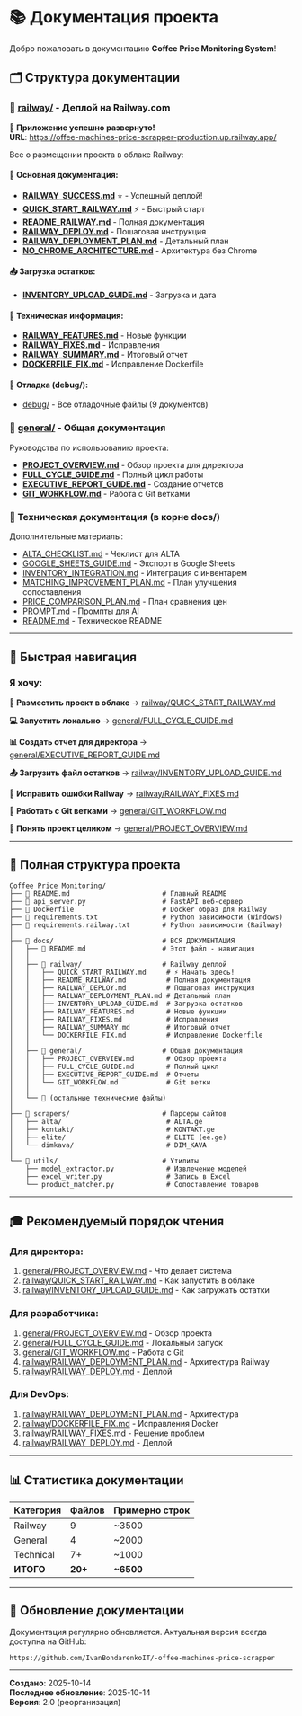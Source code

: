 # 📚 Документация проекта

Добро пожаловать в документацию **Coffee Price Monitoring System**!

## 🗂️ Структура документации

### 📁 [railway/](railway/) - Деплой на Railway.com

**🎉 Приложение успешно развернуто!**  
**URL**: https://offee-machines-price-scrapper-production.up.railway.app/

Все о размещении проекта в облаке Railway:

#### 📖 Основная документация:
- **[RAILWAY_SUCCESS.md](railway/RAILWAY_SUCCESS.md)** ⭐ - Успешный деплой!
- **[QUICK_START_RAILWAY.md](railway/QUICK_START_RAILWAY.md)** ⚡ - Быстрый старт
- **[README_RAILWAY.md](railway/README_RAILWAY.md)** - Полная документация
- **[RAILWAY_DEPLOY.md](railway/RAILWAY_DEPLOY.md)** - Пошаговая инструкция
- **[RAILWAY_DEPLOYMENT_PLAN.md](railway/RAILWAY_DEPLOYMENT_PLAN.md)** - Детальный план
- **[NO_CHROME_ARCHITECTURE.md](railway/NO_CHROME_ARCHITECTURE.md)** - Архитектура без Chrome

#### 📤 Загрузка остатков:
- **[INVENTORY_UPLOAD_GUIDE.md](railway/INVENTORY_UPLOAD_GUIDE.md)** - Загрузка и дата

#### 🔧 Техническая информация:
- **[RAILWAY_FEATURES.md](railway/RAILWAY_FEATURES.md)** - Новые функции
- **[RAILWAY_FIXES.md](railway/RAILWAY_FIXES.md)** - Исправления
- **[RAILWAY_SUMMARY.md](railway/RAILWAY_SUMMARY.md)** - Итоговый отчет
- **[DOCKERFILE_FIX.md](railway/DOCKERFILE_FIX.md)** - Исправление Dockerfile

#### 🐛 Отладка (debug/):
- [debug/](railway/debug/) - Все отладочные файлы (9 документов)

### 📁 [general/](general/) - Общая документация

Руководства по использованию проекта:

- **[PROJECT_OVERVIEW.md](general/PROJECT_OVERVIEW.md)** - Обзор проекта для директора
- **[FULL_CYCLE_GUIDE.md](general/FULL_CYCLE_GUIDE.md)** - Полный цикл работы
- **[EXECUTIVE_REPORT_GUIDE.md](general/EXECUTIVE_REPORT_GUIDE.md)** - Создание отчетов
- **[GIT_WORKFLOW.md](general/GIT_WORKFLOW.md)** - Работа с Git ветками

### 📁 Техническая документация (в корне docs/)

Дополнительные материалы:

- [ALTA_CHECKLIST.md](ALTA_CHECKLIST.md) - Чеклист для ALTA
- [GOOGLE_SHEETS_GUIDE.md](GOOGLE_SHEETS_GUIDE.md) - Экспорт в Google Sheets
- [INVENTORY_INTEGRATION.md](INVENTORY_INTEGRATION.md) - Интеграция с инвентарем
- [MATCHING_IMPROVEMENT_PLAN.md](MATCHING_IMPROVEMENT_PLAN.md) - План улучшения сопоставления
- [PRICE_COMPARISON_PLAN.md](PRICE_COMPARISON_PLAN.md) - План сравнения цен
- [PROMPT.md](PROMPT.md) - Промпты для AI
- [README.md](README.md) - Техническое README

---

## 🎯 Быстрая навигация

### Я хочу:

**🚀 Разместить проект в облаке**
→ [railway/QUICK_START_RAILWAY.md](railway/QUICK_START_RAILWAY.md)

**💻 Запустить локально**
→ [general/FULL_CYCLE_GUIDE.md](general/FULL_CYCLE_GUIDE.md)

**📊 Создать отчет для директора**
→ [general/EXECUTIVE_REPORT_GUIDE.md](general/EXECUTIVE_REPORT_GUIDE.md)

**📤 Загрузить файл остатков**
→ [railway/INVENTORY_UPLOAD_GUIDE.md](railway/INVENTORY_UPLOAD_GUIDE.md)

**🔧 Исправить ошибки Railway**
→ [railway/RAILWAY_FIXES.md](railway/RAILWAY_FIXES.md)

**🌿 Работать с Git ветками**
→ [general/GIT_WORKFLOW.md](general/GIT_WORKFLOW.md)

**📖 Понять проект целиком**
→ [general/PROJECT_OVERVIEW.md](general/PROJECT_OVERVIEW.md)

---

## 📂 Полная структура проекта

```
Coffee Price Monitoring/
├── 📄 README.md                       # Главный README
├── 📄 api_server.py                   # FastAPI веб-сервер
├── 📄 Dockerfile                      # Docker образ для Railway
├── 📄 requirements.txt                # Python зависимости (Windows)
├── 📄 requirements.railway.txt        # Python зависимости (Railway)
│
├── 📁 docs/                           # ВСЯ ДОКУМЕНТАЦИЯ
│   ├── 📄 README.md                   # Этот файл - навигация
│   │
│   ├── 📁 railway/                    # Railway деплой
│   │   ├── QUICK_START_RAILWAY.md     # ⚡ Начать здесь!
│   │   ├── README_RAILWAY.md          # Полная документация
│   │   ├── RAILWAY_DEPLOY.md          # Пошаговая инструкция
│   │   ├── RAILWAY_DEPLOYMENT_PLAN.md # Детальный план
│   │   ├── INVENTORY_UPLOAD_GUIDE.md  # Загрузка остатков
│   │   ├── RAILWAY_FEATURES.md        # Новые функции
│   │   ├── RAILWAY_FIXES.md           # Исправления
│   │   ├── RAILWAY_SUMMARY.md         # Итоговый отчет
│   │   └── DOCKERFILE_FIX.md          # Исправление Dockerfile
│   │
│   ├── 📁 general/                    # Общая документация
│   │   ├── PROJECT_OVERVIEW.md        # Обзор проекта
│   │   ├── FULL_CYCLE_GUIDE.md        # Полный цикл
│   │   ├── EXECUTIVE_REPORT_GUIDE.md  # Отчеты
│   │   └── GIT_WORKFLOW.md            # Git ветки
│   │
│   └── 📁 (остальные технические файлы)
│
├── 📁 scrapers/                       # Парсеры сайтов
│   ├── alta/                          # ALTA.ge
│   ├── kontakt/                       # KONTAKT.ge
│   ├── elite/                         # ELITE (ee.ge)
│   └── dimkava/                       # DIM_KAVA
│
└── 📁 utils/                          # Утилиты
    ├── model_extractor.py             # Извлечение моделей
    ├── excel_writer.py                # Запись в Excel
    └── product_matcher.py             # Сопоставление товаров
```

---

## 🎓 Рекомендуемый порядок чтения

### Для директора:
1. [general/PROJECT_OVERVIEW.md](general/PROJECT_OVERVIEW.md) - Что делает система
2. [railway/QUICK_START_RAILWAY.md](railway/QUICK_START_RAILWAY.md) - Как запустить в облаке
3. [railway/INVENTORY_UPLOAD_GUIDE.md](railway/INVENTORY_UPLOAD_GUIDE.md) - Как загружать остатки

### Для разработчика:
1. [general/PROJECT_OVERVIEW.md](general/PROJECT_OVERVIEW.md) - Обзор проекта
2. [general/FULL_CYCLE_GUIDE.md](general/FULL_CYCLE_GUIDE.md) - Локальный запуск
3. [general/GIT_WORKFLOW.md](general/GIT_WORKFLOW.md) - Работа с Git
4. [railway/RAILWAY_DEPLOYMENT_PLAN.md](railway/RAILWAY_DEPLOYMENT_PLAN.md) - Архитектура Railway
5. [railway/RAILWAY_DEPLOY.md](railway/RAILWAY_DEPLOY.md) - Деплой

### Для DevOps:
1. [railway/RAILWAY_DEPLOYMENT_PLAN.md](railway/RAILWAY_DEPLOYMENT_PLAN.md) - Архитектура
2. [railway/DOCKERFILE_FIX.md](railway/DOCKERFILE_FIX.md) - Исправления Docker
3. [railway/RAILWAY_FIXES.md](railway/RAILWAY_FIXES.md) - Решение проблем
4. [railway/RAILWAY_DEPLOY.md](railway/RAILWAY_DEPLOY.md) - Деплой

---

## 📊 Статистика документации

| Категория | Файлов | Примерно строк |
|-----------|---------|----------------|
| Railway | 9 | ~3500 |
| General | 4 | ~2000 |
| Technical | 7+ | ~1000 |
| **ИТОГО** | **20+** | **~6500** |

---

## 🔄 Обновление документации

Документация регулярно обновляется. Актуальная версия всегда доступна на GitHub:

```
https://github.com/IvanBondarenkoIT/-offee-machines-price-scrapper
```

---

**Создано**: 2025-10-14  
**Последнее обновление**: 2025-10-14  
**Версия**: 2.0 (реорганизация)
